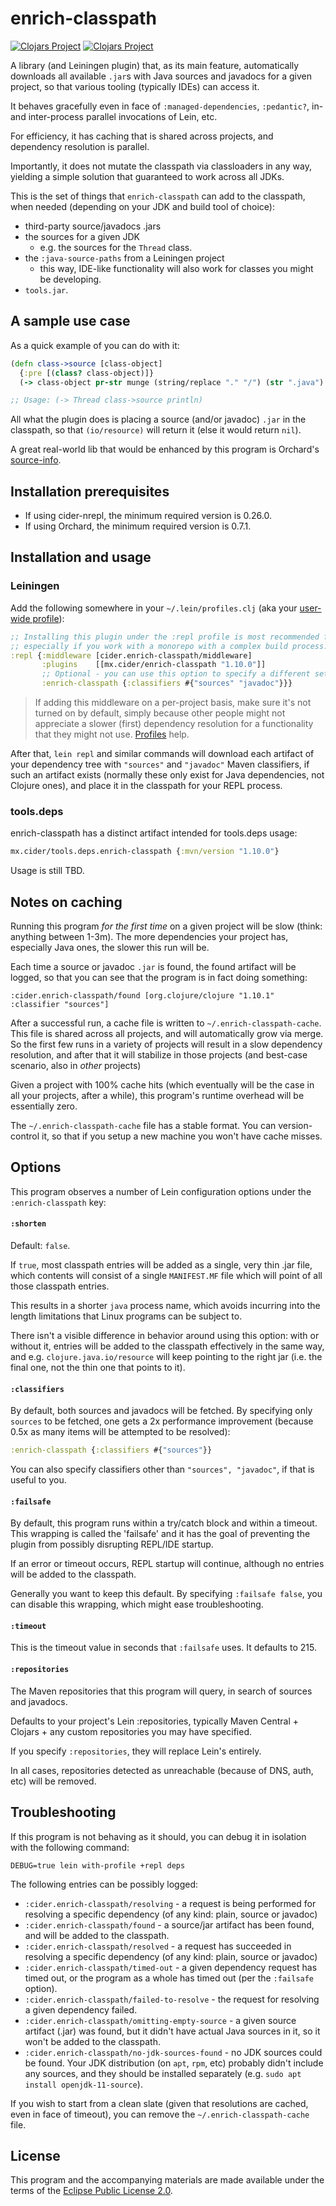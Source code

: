 # enrich-classpath
[![Clojars Project](https://img.shields.io/clojars/v/mx.cider/enrich-classpath.svg)](https://clojars.org/mx.cider/enrich-classpath) [![Clojars Project](https://img.shields.io/clojars/v/mx.cider/tools.deps.enrich-classpath.svg)](https://clojars.org/mx.cider/tools.deps.enrich-classpath)

A library (and Leiningen plugin) that, as its main feature, automatically downloads all available `.jar`s with Java sources and javadocs for a given project, so that various tooling (typically IDEs) can access it.

It behaves gracefully even in face of `:managed-dependencies`, `:pedantic?`, in- and inter-process parallel invocations of Lein, etc.

For efficiency, it has caching that is shared across projects, and dependency resolution is parallel.

Importantly, it does not mutate the classpath via classloaders in any way, yielding a simple solution that guaranteed to work across all JDKs. 

This is the set of things that `enrich-classpath` can add to the classpath, when needed (depending on your JDK and build tool of choice):

* third-party source/javadocs .jars
* the sources for a given JDK
  * e.g. the sources for the `Thread` class.
* the `:java-source-paths` from a Leiningen project
  * this way, IDE-like functionality will also work for classes you might be developing.
* `tools.jar`.

## A sample use case

As a quick example of you can do with it: 

```clj
(defn class->source [class-object]
  {:pre [(class? class-object)]}
  (-> class-object pr-str munge (string/replace "." "/") (str ".java") (io/resource) slurp))

;; Usage: (-> Thread class->source println)
```

All what the plugin does is placing a source (and/or javadoc) `.jar` in the classpath, so that `(io/resource)` will return it (else it would return `nil`).

A great real-world lib that would be enhanced by this program is Orchard's [source-info](https://github.com/clojure-emacs/orchard/blob/f8a85feb613501be0896c3683c8ff7b0bd404061/src/orchard/java/parser.clj#L290).

## Installation prerequisites

* If using cider-nrepl, the minimum required version is 0.26.0.
* If using Orchard, the minimum required version is 0.7.1.

## Installation and usage

### Leiningen

Add the following somewhere in your `~/.lein/profiles.clj` (aka your [user-wide profile](https://github.com/technomancy/leiningen/blob/0f456829a8b21335aa86390f3ee3d0dcc68410d6/doc/PROFILES.md#declaring-profiles)):

<!-- Updating the version below? Please also update it in the `clojure.sh` script -->

```clj
;; Installing this plugin under the :repl profile is most recommended for best performance,
;; especially if you work with a monorepo with a complex build process.  
:repl {:middleware [cider.enrich-classpath/middleware]
       :plugins    [[mx.cider/enrich-classpath "1.10.0"]]
       ;; Optional - you can use this option to specify a different set (e.g. a smaller set like #{"sources"} is more performant)
       :enrich-classpath {:classifiers #{"sources" "javadoc"}}}
```

> If adding this middleware on a per-project basis, make sure it's not turned on by default, simply because other people might not appreciate a slower (first) dependency resolution for a functionality that they might not use. [Profiles](https://github.com/technomancy/leiningen/blob/master/doc/PROFILES.md) help.

After that, `lein repl` and similar commands will download each artifact of your dependency tree with `"sources"` and `"javadoc"` Maven classifiers, if such an artifact exists (normally these only exist for Java dependencies, not Clojure ones), and place it in the classpath for your REPL process. 

### tools.deps

enrich-classpath has a distinct artifact intended for tools.deps usage:

<!-- Updating the version below? Please also update it in the `clojure.sh` script -->

```clj
mx.cider/tools.deps.enrich-classpath {:mvn/version "1.10.0"}
```

Usage is still TBD.

## Notes on caching

Running this program _for the first time_ on a given project will be slow (think: anything between 1-3m). The more dependencies your project has, especially Java ones, the slower this run will be.

Each time a source or javadoc `.jar` is found, the found artifact will be logged, so that you can see that the program is in fact doing something:

```
:cider.enrich-classpath/found [org.clojure/clojure "1.10.1" :classifier "sources"]
```

After a successful run, a cache file is written to `~/.enrich-classpath-cache`. This file is shared across all projects, and will automatically grow via merge. So the first few runs in a variety of projects will result in a slow dependency resolution, and after that it will stabilize in those projects (and best-case scenario, also in _other_ projects)

Given a project with 100% cache hits (which eventually will be the case in all your projects, after a while), this program's runtime overhead will be essentially zero.

The `~/.enrich-classpath-cache` file has a stable format. You can version-control it, so that if you setup a new machine you won't have cache misses.

## Options

This program observes a number of Lein configuration options under the `:enrich-classpath` key:

#### `:shorten`

Default: `false`.

If `true`, most classpath entries will be added as a single, very thin .jar file,
which contents will consist of a single `MANIFEST.MF` file which will point of all those classpath entries.

This results in a shorter `java` process name, which avoids incurring into the length limitations that Linux programs can be subject to.

There isn't a visible difference in behavior around using this option: with or without it, entries will be added to the classpath effectively
in the same way, and e.g. `clojure.java.io/resource` will keep pointing to the right jar (i.e. the final one, not the thin one that points to it).

#### `:classifiers`

By default, both sources and javadocs will be fetched. By specifying only `sources` to be fetched, one gets a 2x performance improvement (because 0.5x as many items will be attempted to be resolved):

```clj
:enrich-classpath {:classifiers #{"sources"}}
```

You can also specify classifiers other than `"sources", "javadoc"`, if that is useful to you.

#### `:failsafe`

By default, this program runs within a try/catch block and within a timeout. This wrapping is called the 'failsafe'
and it has the goal of preventing the plugin from possibly disrupting REPL/IDE startup.

If an error or timeout occurs, REPL startup will continue, although no entries will be added to the classpath.

Generally you want to keep this default. By specifying `:failsafe false`, you can disable this wrapping, which might ease troubleshooting.

#### `:timeout`

This is the timeout value in seconds that `:failsafe` uses. It defaults to 215.

#### `:repositories`

The Maven repositories that this program will query, in search of sources and javadocs.

Defaults to your project's Lein :repositories, typically Maven Central + Clojars + any custom repositories you may have specified.

If you specify `:repositories`, they will replace Lein's entirely. 

In all cases, repositories detected as unreachable (because of DNS, auth, etc) will be removed.

## Troubleshooting

If this program is not behaving as it should, you can debug it in isolation with the following command:

```
DEBUG=true lein with-profile +repl deps
```

The following entries can be possibly logged:

* `:cider.enrich-classpath/resolving` - a request is being performed for resolving a specific dependency (of any kind: plain, source or javadoc)
* `:cider.enrich-classpath/found` - a source/jar artifact has been found, and will be added to the classpath.
* `:cider.enrich-classpath/resolved` - a request has succeeded in resolving a specific dependency (of any kind: plain, source or javadoc) 
* `:cider.enrich-classpath/timed-out` - a given dependency request has timed out, or the program as a whole has timed out (per the `:failsafe` option).
* `:cider.enrich-classpath/failed-to-resolve` - the request for resolving a given dependency failed. 
* `:cider.enrich-classpath/omitting-empty-source` - a given source artifact (.jar) was found, but it didn't have actual Java sources in it, so it won't be added to the classpath.
* `:cider.enrich-classpath/no-jdk-sources-found` - no JDK sources could be found. Your JDK distribution (on `apt`, `rpm`, etc) probably didn't include any sources, and they should be installed separately (e.g. `sudo apt install openjdk-11-source`).

If you wish to start from a clean slate (given that resolutions are cached, even in face of timeout), you can remove the `~/.enrich-classpath-cache` file. 

## License

This program and the accompanying materials are made available under the terms of the [Eclipse Public License 2.0](https://www.eclipse.org/legal/epl-2.0).
